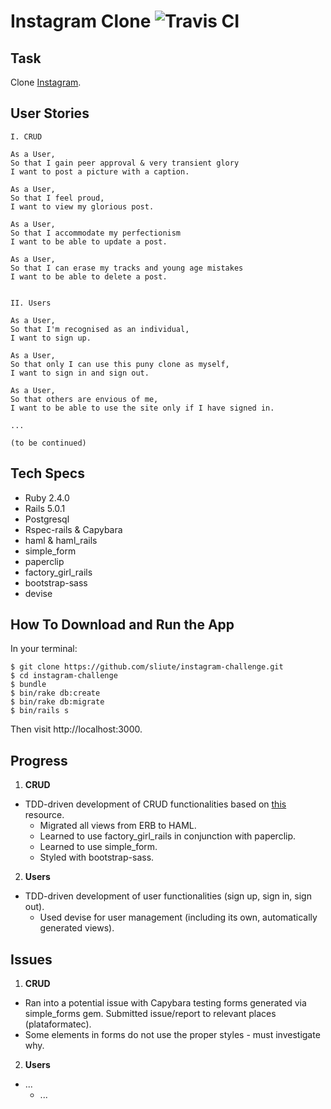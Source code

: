 
# Instagram Clone ![Travis CI](https://travis-ci.org/sliute/instagram-challenge.svg?branch=master)

## Task

Clone [Instagram](http://www.instagram.com).

## User Stories

```
I. CRUD

As a User,
So that I gain peer approval & very transient glory
I want to post a picture with a caption.

As a User,
So that I feel proud,
I want to view my glorious post.

As a User,
So that I accommodate my perfectionism
I want to be able to update a post.

As a User,
So that I can erase my tracks and young age mistakes
I want to be able to delete a post.


II. Users

As a User,
So that I'm recognised as an individual,
I want to sign up.

As a User,
So that only I can use this puny clone as myself,
I want to sign in and sign out.

As a User,
So that others are envious of me,
I want to be able to use the site only if I have signed in.

...

(to be continued)
```

## Tech Specs

* Ruby 2.4.0
* Rails 5.0.1
* Postgresql
* Rspec-rails & Capybara
* haml & haml_rails
* simple_form
* paperclip
* factory_girl_rails
* bootstrap-sass
* devise

## How To Download and Run the App

In your terminal:

```
$ git clone https://github.com/sliute/instagram-challenge.git
$ cd instagram-challenge
$ bundle
$ bin/rake db:create
$ bin/rake db:migrate
$ bin/rails s
```
Then visit http://localhost:3000.

## Progress

1. __CRUD__
  * TDD-driven development of CRUD functionalities based on [this](https://www.devwalks.com/lets-build-instagram-in-rails-part-1/) resource.
    - Migrated all views from ERB to HAML.
    - Learned to use factory_girl_rails in conjunction with paperclip.
    - Learned to use simple_form.
    - Styled with bootstrap-sass.
2. __Users__
  * TDD-driven development of user functionalities (sign up, sign in, sign out).
    - Used devise for user management (including its own, automatically generated views).

## Issues

1. __CRUD__
  * Ran into a potential issue with Capybara testing forms generated via simple_forms gem. Submitted issue/report to relevant places (plataformatec).
  * Some elements in forms do not use the proper styles - must investigate why.
2. __Users__
  * ...
    - ...
